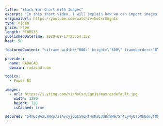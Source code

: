 ```yaml
---
title: "Stack Bar Chart with Images"
excerpt: "In this short video, I will explain how we can import images from local machines for the Stack Bar chart. This data is about Carbon Dioxide Emission for 2011. You can access data from here https://radacad-my.sharepoint.com/:x:/p/leila/Ee4d5chTImtCh1qPk0FgTYIBa4mn9fDZIHp4w-ITPZW0kA?e=F4t8oN"
originalUrl: https://youtube.com/watch?v=NoCxrUEgn1s
type: video
price: Free
length: PT8M53S
publishedDateTime: 2020-09-17T23:54:33Z
heat: 50

featuredContent: "<iframe width=\"800\" height=\"500\" frameborder=\"0\" src=\"https://www.youtube.com/embed/NoCxrUEgn1s\" allow=\"accelerometer; autoplay; encrypted-media; gyroscope; picture-in-picture\" allowfullscreen></iframe>"

provider:
  name: RADACAD
  domain: radacad.com

topics:
  - Power BI

images:
  - url: https://i.ytimg.com/vi/NoCxrUEgn1s/maxresdefault.jpg
    width: 1280
    height: 720
    isCached: true

secured: "S4h6JWA2LaNRp/ZlAvcyjGGCSVqHf4sM2C0d8n8Me75r4Ly4yQTbMbQomyfMb/SvYL8j8N/qjjrlPsLcqFw9/qUgRGmkqC6pY1wa2R7ZwKwLdOeDGXHSFXXXM9QghxMYq8NpCx1+UP58STS/9KswilIAaH9N9ymgIlh6swUbDvbSbMLECSanQYyTt1dyncOf8BJ0lsOqYHLl74epYb0WPLclUOGt3kP0NNnaQ+e/G36p5pYw9VeGTXs7uDMf9y2HrPnFztTas2/b9mjnSEcJI9urskRUc5FeTrGP1htcvjJXoJSvqCXRa59lvJ3+hCMfF2w7JnXZZGTdDekaIy7zqLsFwH7FFr6Hl9aOtCCTkcNvUuUj4pkavPynv6BSVs82ZAs/eeufJn398D80iHd87lW6boG1y6rRlGrcYCHBkYk=;MzIpOw5Pvs2CZUPmiRzB6Q=="
---
```


